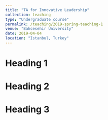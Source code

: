 ```yaml
---
title: "TA for Innovative Leadership"
collection: teaching
type: "Undergraduate course"
permalink: /teaching/2019-spring-teaching-1
venue: "Bahcesehir University"
date: 2019-04-04
location: "Istanbul, Turkey"
---
```




Heading 1
======

Heading 2
======

Heading 3
======
